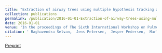 ```yaml
---
title: "Extraction of airway trees using multiple hypothesis tracking and template matching"
collection: publications
permalink: /publication/2016-01-01-Extraction-of-airway-trees-using-multiple-hypothesis-tracking-and-template-matching
date: 2016-01-01
venue: 'In the proceedings of The Sixth International Workshop on Pulmonary Image Analysis. MICCAI, 2016.'
citation: ' Raghavendra Selvan,  Jens Petersen,  Jesper Pedersen,  Marleen Bruijne, &quot;Extraction of airway trees using multiple hypothesis tracking and template matching.&quot; In the proceedings of The Sixth International Workshop on Pulmonary Image Analysis. MICCAI, 2016., 2016.'
---
```

[Preprint](https://arxiv.org/pdf/1611.08131)
